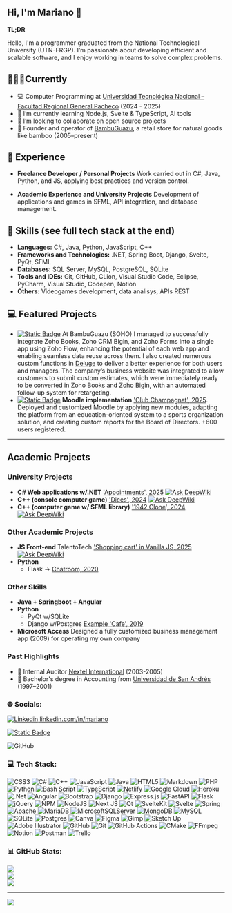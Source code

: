 ## Hi, I'm Mariano 👋

**TL;DR**

Hello, I'm a programmer graduated from the National Technological University (UTN-FRGP).
I’m passionate about developing efficient and scalable software, and I enjoy working in teams to solve complex problems.

## 🚶‍♂️‍➡️Currently
- 💻 Computer Programming at [Universidad Tecnológica Nacional – Facultad Regional General Pacheco](https://www.frgp.utn.edu.ar/) (2024 - 2025)
- 🌱 I’m currently learning Node.js, Svelte & TypeScript, AI tools
- 🔭 I’m looking to collaborate on open source projects
- 🎍 Founder and operator of [BambuGuazu](https://bambuguazu.com/), a retail store for natural goods like bamboo (2005–present)

## 📂 Experience

- **Freelance Developer / Personal Projects**
Work carried out in C#, Java, Python, and JS, applying best practices and version control.

- **Academic Experience and University Projects**
Development of applications and games in SFML, API integration, and database management.


## 📌 Skills (see full tech stack at the end)

- **Languages:** C#, Java, Python, JavaScript, C++
- **Frameworks and Technologies:** .NET, Spring Boot, Django, Svelte, PyQt, SFML
- **Databases:** SQL Server, MySQL, PostgreSQL, SQLite
- **Tools and IDEs:** Git, GitHub, CLion, Visual Studio Code, Eclipse, PyCharm, Visual Studio, Codepen, Notion
- **Others:** Videogames development, data analisys, APIs REST
  

## 💻 Featured Projects
- <a href="https://www.zoho.com">![Static Badge](https://img.shields.io/badge/Zoho-Cloud%20Software%20for%20Businesses-white?logo=zoho&logoColor=white&labelColor=red&color=grey)</a> At BambuGuazu (SOHO) I managed to successfully integrate Zoho Books, Zoho CRM Bigin, and Zoho Forms into a single app using Zoho Flow, enhancing the potential of each web app and enabling seamless data reuse across them. I also created numerous custom functions in [Deluge](https://www.zoho.com/deluge/) to deliver a better experience for both users and managers. The company’s business website was integrated to allow customers to submit custom estimates, which were immediately ready to be converted in Zoho Books and Zoho Bigin, with an automated follow-up system for retargeting.
- <a href="https://campus.clubchampagnat.com.ar">![Static Badge](https://img.shields.io/badge/Campus%20Club%20Champagnat-darkblue?logo=moodle&label=moodle)</a> **Moodle implementation** ['Club Champagnat', 2025](https://campus.clubchampagnat.com.ar). Deployed and customized Moodle by applying new modules, adapting the platform from an education-oriented system to a sports organization solution, and creating custom reports for the Board of Directors. +600 users registered.

---

## Academic Projects

### University Projects
- **C# Web applications w/.NET** ['Appointments', 2025](https://github.com/marianojhb/TP_INT_P2) [![Ask DeepWiki](https://deepwiki.com/badge.svg)](https://deepwiki.com/marianojhb/TP_INT_P2)
- **C++ (console computer game)** ['Dices', 2024](https://github.com/marianojhb/proyectodados) [![Ask DeepWiki](https://deepwiki.com/badge.svg)](https://deepwiki.com/marianojhb/proyectodados)
- **C++ (computer game w/ SFML library)** ['1942 Clone', 2024](https://github.com/marianojhb/Proyecto-1942) [![Ask DeepWiki](https://deepwiki.com/badge.svg)](https://deepwiki.com/marianojhb/Proyecto-1942)

### Other Academic Projects
- **JS Front-end** TalentoTech ['Shopping cart' in Vanilla JS, 2025](https://github.com/marianojhb/cac402025wd) [![Ask DeepWiki](https://deepwiki.com/badge.svg)](https://deepwiki.com/marianojhb/TP_INT_P2)
- **Python**
  - Flask → [Chatroom, 2020](https://github.com/marianojhb/mabelo-flack)

### Other Skills
- **Java + Springboot + Angular**
- **Python**
  - PyQt w/SQLite
  - Django w/Postgres [Example 'Cafe', 2019](https://github.com/marianojhb/cafe)
- **Microsoft Access** Designed a fully customized business management app (2009) for operating my own company

### Past Highlights
- 📳 Internal Auditor [Nextel International](https://es.wikipedia.org/wiki/NII_Holdings,_Inc.) (2003-2005)
- 🧮 Bachelor's degree in Accounting from [Universidad de San Andrés](http://www.udesa.edu.ar) (1997–2001)


### 🌐 Socials:
[![Linkedin](https://i.sstatic.net/gVE0j.png) linkedin.com/in/mariano](https://www.linkedin.com/in/mariano-b-6616976a/)

[![Static Badge](https://img.shields.io/badge/mbelgrano%40gmail.com-red?style=social&logo=gmail&logoColor=red&label=Gmail%20&labelColor=white)](mailto:mbelgrano@gmail.com)

![GitHub](https://img.shields.io/badge/GitHub-marianojhb-white?style=social&logo=github)

### 💻 Tech Stack:

![CSS3](https://img.shields.io/badge/css3-%231572B6.svg?style=for-the-badge&logo=css3&logoColor=white) ![C#](https://img.shields.io/badge/c%23-%23239120.svg?style=for-the-badge&logo=csharp&logoColor=white) ![C++](https://img.shields.io/badge/c++-%2300599C.svg?style=for-the-badge&logo=c%2B%2B&logoColor=white) ![JavaScript](https://img.shields.io/badge/javascript-%23323330.svg?style=for-the-badge&logo=javascript&logoColor=%23F7DF1E) ![Java](https://img.shields.io/badge/java-%23ED8B00.svg?style=for-the-badge&logo=openjdk&logoColor=white) ![HTML5](https://img.shields.io/badge/html5-%23E34F26.svg?style=for-the-badge&logo=html5&logoColor=white) ![Markdown](https://img.shields.io/badge/markdown-%23000000.svg?style=for-the-badge&logo=markdown&logoColor=white) ![PHP](https://img.shields.io/badge/php-%23777BB4.svg?style=for-the-badge&logo=php&logoColor=white) ![Python](https://img.shields.io/badge/python-3670A0?style=for-the-badge&logo=python&logoColor=ffdd54) ![Bash Script](https://img.shields.io/badge/bash_script-%23121011.svg?style=for-the-badge&logo=gnu-bash&logoColor=white) ![TypeScript](https://img.shields.io/badge/typescript-%23007ACC.svg?style=for-the-badge&logo=typescript&logoColor=white) ![Netlify](https://img.shields.io/badge/netlify-%23000000.svg?style=for-the-badge&logo=netlify&logoColor=#00C7B7) ![Google Cloud](https://img.shields.io/badge/GoogleCloud-%234285F4.svg?style=for-the-badge&logo=google-cloud&logoColor=white) ![Heroku](https://img.shields.io/badge/heroku-%23430098.svg?style=for-the-badge&logo=heroku&logoColor=white) ![.Net](https://img.shields.io/badge/.NET-5C2D91?style=for-the-badge&logo=.net&logoColor=white) ![Angular](https://img.shields.io/badge/angular-%23DD0031.svg?style=for-the-badge&logo=angular&logoColor=white) ![Bootstrap](https://img.shields.io/badge/bootstrap-%238511FA.svg?style=for-the-badge&logo=bootstrap&logoColor=white) ![Django](https://img.shields.io/badge/django-%23092E20.svg?style=for-the-badge&logo=django&logoColor=white) ![Express.js](https://img.shields.io/badge/express.js-%23404d59.svg?style=for-the-badge&logo=express&logoColor=%2361DAFB) ![FastAPI](https://img.shields.io/badge/FastAPI-005571?style=for-the-badge&logo=fastapi) ![Flask](https://img.shields.io/badge/flask-%23000.svg?style=for-the-badge&logo=flask&logoColor=white) ![jQuery](https://img.shields.io/badge/jquery-%230769AD.svg?style=for-the-badge&logo=jquery&logoColor=white) ![NPM](https://img.shields.io/badge/NPM-%23CB3837.svg?style=for-the-badge&logo=npm&logoColor=white) ![NodeJS](https://img.shields.io/badge/node.js-6DA55F?style=for-the-badge&logo=node.js&logoColor=white) ![Next JS](https://img.shields.io/badge/Next-black?style=for-the-badge&logo=next.js&logoColor=white) ![Qt](https://img.shields.io/badge/Qt-%23217346.svg?style=for-the-badge&logo=Qt&logoColor=white) ![SvelteKit](https://img.shields.io/badge/sveltekit-%23ff3e00.svg?style=for-the-badge&logo=svelte&logoColor=white) ![Svelte](https://img.shields.io/badge/svelte-%23f1413d.svg?style=for-the-badge&logo=svelte&logoColor=white) ![Spring](https://img.shields.io/badge/spring-%236DB33F.svg?style=for-the-badge&logo=spring&logoColor=white) ![Apache](https://img.shields.io/badge/apache-%23D42029.svg?style=for-the-badge&logo=apache&logoColor=white) ![MariaDB](https://img.shields.io/badge/MariaDB-003545?style=for-the-badge&logo=mariadb&logoColor=white) ![MicrosoftSQLServer](https://img.shields.io/badge/Microsoft%20SQL%20Server-CC2927?style=for-the-badge&logo=microsoft%20sql%20server&logoColor=white) ![MongoDB](https://img.shields.io/badge/MongoDB-%234ea94b.svg?style=for-the-badge&logo=mongodb&logoColor=white) ![MySQL](https://img.shields.io/badge/mysql-4479A1.svg?style=for-the-badge&logo=mysql&logoColor=white) ![SQLite](https://img.shields.io/badge/sqlite-%2307405e.svg?style=for-the-badge&logo=sqlite&logoColor=white) ![Postgres](https://img.shields.io/badge/postgres-%23316192.svg?style=for-the-badge&logo=postgresql&logoColor=white) ![Canva](https://img.shields.io/badge/Canva-%2300C4CC.svg?style=for-the-badge&logo=Canva&logoColor=white) ![Figma](https://img.shields.io/badge/figma-%23F24E1E.svg?style=for-the-badge&logo=figma&logoColor=white) ![Gimp](https://img.shields.io/badge/Gimp-657D8B?style=for-the-badge&logo=gimp&logoColor=FFFFFF) ![Sketch Up](https://img.shields.io/badge/SketchUp-005F9E?style=for-the-badge&logo=sketchup&logoColor=white) ![Adobe Illustrator](https://img.shields.io/badge/adobe%20illustrator-%23FF9A00.svg?style=for-the-badge&logo=adobe%20illustrator&logoColor=white) ![GitHub](https://img.shields.io/badge/github-%23121011.svg?style=for-the-badge&logo=github&logoColor=white) ![Git](https://img.shields.io/badge/git-%23F05033.svg?style=for-the-badge&logo=git&logoColor=white) ![GitHub Actions](https://img.shields.io/badge/github%20actions-%232671E5.svg?style=for-the-badge&logo=githubactions&logoColor=white) ![CMake](https://img.shields.io/badge/CMake-%23008FBA.svg?style=for-the-badge&logo=cmake&logoColor=white) ![FFmpeg](https://shields.io/badge/FFmpeg-%23171717.svg?logo=ffmpeg&style=for-the-badge&labelColor=171717&logoColor=5cb85c) ![Notion](https://img.shields.io/badge/Notion-%23000000.svg?style=for-the-badge&logo=notion&logoColor=white) ![Postman](https://img.shields.io/badge/Postman-FF6C37?style=for-the-badge&logo=postman&logoColor=white) ![Trello](https://img.shields.io/badge/Trello-%23026AA7.svg?style=for-the-badge&logo=Trello&logoColor=white)

### 📊 GitHub Stats:
![](https://github-readme-stats.vercel.app/api?username=marianojhb&theme=merko&hide_border=false&include_all_commits=false&count_private=false)<br/>
![](https://nirzak-streak-stats.vercel.app/?user=marianojhb&theme=merko&hide_border=false)<br/>
![](https://github-readme-stats.vercel.app/api/top-langs/?username=marianojhb&theme=merko&hide_border=false&include_all_commits=false&count_private=false&layout=compact)

---
[![](https://visitcount.itsvg.in/api?id=marianojhb&icon=0&color=0)](https://visitcount.itsvg.in)

